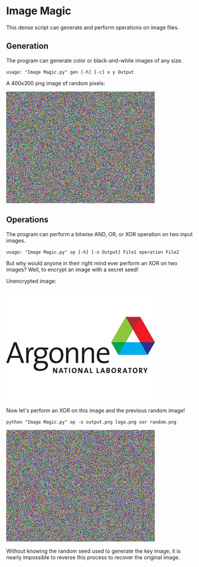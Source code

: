 # Image Magic

This dense script can generate and perform operations on image files.

## Generation

The program can generate color or black-and-white images of any size. 

```
usage: "Image Magic.py" gen [-h] [-c] x y Output
```

A 400x300 png image of random pixels:

![Random.png](Pictures/random.png)

## Operations

The program can perform a bitwise AND, OR, or XOR operation on two input images. 

```
usage: "Image Magic.py" op [-h] [-o Output] File1 operation File2
```

But why would anyone in their right mind ever perform an XOR on two images? Well, to encrypt an image with a secret seed! 

Unencrypted image:

![Unencrypted.png](Pictures/logo.png)

Now let's perform an XOR on this image and the previous random image! 

```
python "Image Magic.py" op -o output.png logo.png xor random.png
```

![Encrypted.png](Pictures/encrypted.png)

Without knowing the random seed used to generate the key image, it is nearly impossible to reverse this process to recover the original image.
